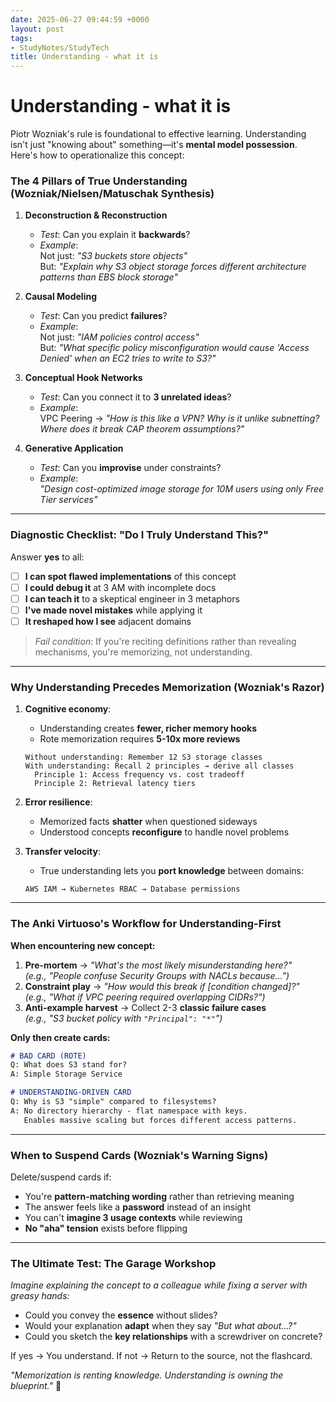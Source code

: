 ```yaml
---
date: 2025-06-27 09:44:59 +0000
layout: post
tags:
- StudyNotes/StudyTech
title: Understanding - what it is
---
```


# Understanding - what it is

Piotr Wozniak's rule is foundational to effective learning. Understanding isn't just "knowing about" something—it's **mental model possession**. Here's how to operationalize this concept:

### The 4 Pillars of True Understanding (Wozniak/Nielsen/Matuschak Synthesis)
1. **Deconstruction & Reconstruction**  
   - *Test*: Can you explain it **backwards**?  
   - *Example*:  
     Not just: *"S3 buckets store objects"*  
     But: *"Explain why S3 object storage forces different architecture patterns than EBS block storage"*

2. **Causal Modeling**  
   - *Test*: Can you predict **failures**?  
   - *Example*:  
     Not just: *"IAM policies control access"*  
     But: *"What specific policy misconfiguration would cause 'Access Denied' when an EC2 tries to write to S3?"*

3. **Conceptual Hook Networks**  
   - *Test*: Can you connect it to **3 unrelated ideas**?  
   - *Example*:  
     VPC Peering → *"How is this like a VPN? Why is it unlike subnetting? Where does it break CAP theorem assumptions?"*

4. **Generative Application**  
   - *Test*: Can you **improvise** under constraints?  
   - *Example*:  
     *"Design cost-optimized image storage for 10M users using only Free Tier services"*

---

### Diagnostic Checklist: "Do I Truly Understand This?"  
Answer **yes** to all:  
- [ ] **I can spot flawed implementations** of this concept  
- [ ] **I could debug it** at 3 AM with incomplete docs  
- [ ] **I can teach it** to a skeptical engineer in 3 metaphors  
- [ ] **I've made novel mistakes** while applying it  
- [ ] **It reshaped how I see** adjacent domains  

> *Fail condition*: If you're reciting definitions rather than revealing mechanisms, you're memorizing, not understanding.

---

### Why Understanding Precedes Memorization (Wozniak's Razor)  
1. **Cognitive economy**:  
   - Understanding creates **fewer, richer memory hooks**  
   - Rote memorization requires **5-10x more reviews**  
   ```plaintext
   Without understanding: Remember 12 S3 storage classes  
   With understanding: Recall 2 principles → derive all classes  
     Principle 1: Access frequency vs. cost tradeoff  
     Principle 2: Retrieval latency tiers  
   ```

2. **Error resilience**:  
   - Memorized facts **shatter** when questioned sideways  
   - Understood concepts **reconfigure** to handle novel problems  

3. **Transfer velocity**:  
   - True understanding lets you **port knowledge** between domains:  
   ```plaintext
   AWS IAM → Kubernetes RBAC → Database permissions  
   ```

---

### The Anki Virtuoso's Workflow for Understanding-First  
**When encountering new concept:**  
1. **Pre-mortem** → *"What's the most likely misunderstanding here?"*  
   *(e.g., "People confuse Security Groups with NACLs because...")*  
2. **Constraint play** → *"How would this break if [condition changed]?"*  
   *(e.g., "What if VPC peering required overlapping CIDRs?")*  
3. **Anti-example harvest** → Collect 2-3 **classic failure cases**  
   *(e.g., "S3 bucket policy with `"Principal": "*"`")*  

**Only then create cards:**  
```markdown
# BAD CARD (ROTE)  
Q: What does S3 stand for?  
A: Simple Storage Service  

# UNDERSTANDING-DRIVEN CARD  
Q: Why is S3 "simple" compared to filesystems?  
A: No directory hierarchy - flat namespace with keys.  
   Enables massive scaling but forces different access patterns.  
```

---

### When to Suspend Cards (Wozniak's Warning Signs)  
Delete/suspend cards if:  
- You're **pattern-matching wording** rather than retrieving meaning  
- The answer feels like a **password** instead of an insight  
- You can't **imagine 3 usage contexts** while reviewing  
- **No "aha" tension** exists before flipping  

---

### The Ultimate Test: The Garage Workshop  
*Imagine explaining the concept to a colleague while fixing a server with greasy hands:*  
- Could you convey the **essence** without slides?  
- Would your explanation **adapt** when they say *"But what about...?"*  
- Could you sketch the **key relationships** with a screwdriver on concrete?  

If yes → You understand. If not → Return to the source, not the flashcard.  

*"Memorization is renting knowledge. Understanding is owning the blueprint."* 🔧